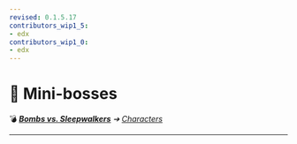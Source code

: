 ```yaml
---
revised: 0.1.5.17
contributors_wip1_5:
- edx
contributors_wip1_0:
- edx
---
```


# 📁 Mini-bosses

💣 ***[Bombs vs. Sleepwalkers][home]** ➔ [Characters][characters]*

****

[home]: /README.md
[characters]: /characters/readme.md
